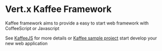# Vert.x Kaffee Framework

Kaffee framework aims to provide a easy to start web framework with CoffeeScript or Javascript


See [KaffeeJS](http://www.kaffeejs.com) for more details or [Kaffee sample project](https://github.com/khoinguyen/kaffee-sample) start develop your new web application
